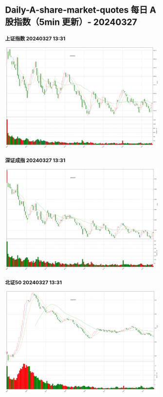 
# Daily-A-share-market-quotes 每日 A 股指数（5min 更新）- 20240327

### 上证指数 20240327 13:31
![](./fig/2024/3/20240327-sh000001.png)

### 深证成指 20240327 13:31
![](./fig/2024/3/20240327-sz399001.png)

### 北证50 20240327 13:31
![](./fig/2024/3/20240327-bj899050.png)
